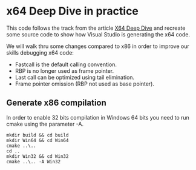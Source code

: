 # x64 Deep Dive in practice

This code follows the track from the article [X64 Deep Dive](
https://codemachine.com/articles/x64_deep_dive.html
) and recreate some source code to show how Visual Studio is generating the x64
code.

We will walk thru some changes compared to x86 in order to improve our skills
debugging x64 code:

- Fastcall is the default calling convention.
- RBP is no longer used as frame pointer.
- Last call can be optimized using tail elimination.
- Frame pointer omission (RBP not used as base pointer).

## Generate x86 compilation

In order to enable 32 bits compilation in Windows 64 bits you need to run cmake using the parameter -A.

```
mkdir build && cd build
mkdir Win64 && cd Win64
cmake ..\..
cd ..
mkdir Win32 && cd Win32
cmake ..\.. -A Win32
```

